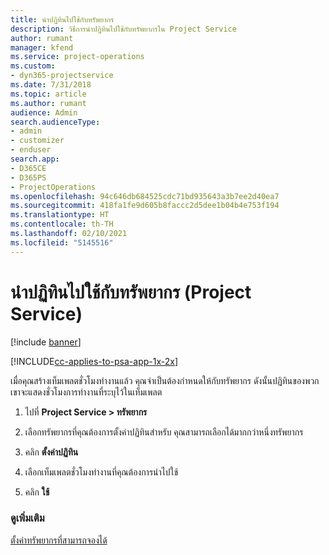 ```yaml
---
title: นำปฏิทินไปใช้กับทรัพยากร
description: วิธีการนำปฏิทินไปใช้กับทรัพยากรใน Project Service
author: rumant
manager: kfend
ms.service: project-operations
ms.custom:
- dyn365-projectservice
ms.date: 7/31/2018
ms.topic: article
ms.author: rumant
audience: Admin
search.audienceType:
- admin
- customizer
- enduser
search.app:
- D365CE
- D365PS
- ProjectOperations
ms.openlocfilehash: 94c646db684525cdc71bd935643a3b7ee2d40ea7
ms.sourcegitcommit: 418fa1fe9d605b8faccc2d5dee1b04b4e753f194
ms.translationtype: HT
ms.contentlocale: th-TH
ms.lasthandoff: 02/10/2021
ms.locfileid: "5145516"
---
```

# <a name="apply-a-calendar-to-a-resource-project-service"></a>นำปฏิทินไปใช้กับทรัพยากร (Project Service)

[!include [banner](../includes/psa-now-project-operations.md)]

[!INCLUDE[cc-applies-to-psa-app-1x-2x](../includes/cc-applies-to-psa-app-1x-2x.md)]

เมื่อคุณสร้างเท็มเพลตชั่วโมงทำงานแล้ว คุณจำเป็นต้องกำหนดให้กับทรัพยากร ดังนั้นปฏิทินของพวกเขาจะแสดงชั่วโมงการทำงานที่ระบุไว้ในเท็มเพลต  
  
1.  ไปที่ **Project Service > ทรัพยากร**  
  
2.  เลือกทรัพยากรที่คุณต้องการตั้งค่าปฏิทินสำหรับ คุณสามารถเลือกได้มากกว่าหนึ่งทรัพยากร  
  
3.  คลิก **ตั้งค่าปฏิทิน**  
  
4.  เลือกเท็มเพลตชั่วโมงทำงานที่คุณต้องการนำไปใช้  
  
5.  คลิก **ใช้**  
  
### <a name="see-also"></a>ดูเพิ่มเติม  
 [ตั้งค่าทรัพยากรที่สามารถจองได้](../psa/set-up-resources.md)
